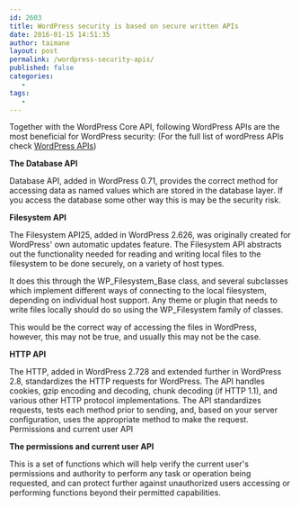 ```yaml
---
id: 2603
title: WordPress security is based on secure written APIs
date: 2016-01-15 14:51:35
author: taimane
layout: post
permalink: /wordpress-security-apis/
published: false
categories:
   -
tags:
   -
---
```

Together with the WordPress Core API, following WordPress APIs are the most beneficial for WordPress security:
(For the full list of wordPress APIs check <a rel="nofollow" href="https://codex.wordpress.org/WordPress_APIs)">WordPress APIs</a>)

<strong>The Database API</strong>

Database API, added in WordPress 0.71, provides the correct method for accessing data as named values which are stored in the database layer. If you access the database some other way this is may be the security risk.

<strong>Filesystem API</strong>

The Filesystem API25, added in WordPress 2.626, was originally created for WordPress' own automatic updates feature. The Filesystem API abstracts out the functionality needed for reading and writing local files to the filesystem to be done securely, on a variety of host types.

It does this through the WP_Filesystem_Base class, and several subclasses which implement different ways of connecting to the local filesystem, depending on individual host support. Any theme or plugin that needs to write files locally should do so using the WP_Filesystem family of classes.

This would be the correct way of accessing the files in WordPress, however, this may not be true, and usually this may not be the case.

<strong>HTTP API</strong>

The HTTP, added in WordPress 2.728 and extended further in WordPress 2.8, standardizes the HTTP requests for WordPress. The API handles cookies, gzip encoding and decoding, chunk decoding (if HTTP 1.1), and various other HTTP protocol implementations. The API standardizes requests, tests each method prior to sending, and, based on your server configuration, uses the appropriate method to make the request.
Permissions and current user API

<strong>The permissions and current user API</strong>

This is a set of functions which will help verify the current user's permissions and authority to perform any task or operation being requested, and can protect further against unauthorized users accessing or performing functions beyond their permitted capabilities.


